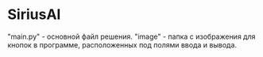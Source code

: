 # SiriusAI
"main.py"  - основной файл решения.
"image" - папка с изображения для кнопок в программе, расположенных под полями ввода и вывода.
